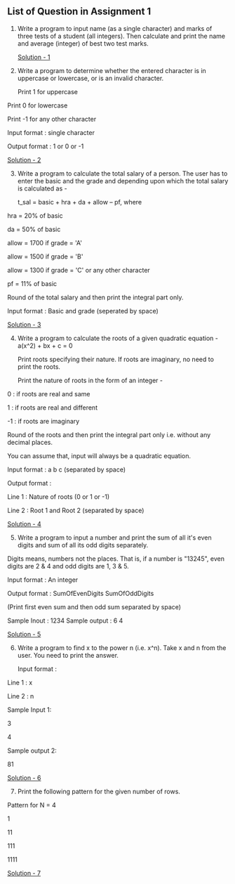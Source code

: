 ## List of Question in Assignment 1
1. Write a program to input name (as a single character) and marks of three tests of a student (all integers). Then calculate and print the name and average (integer) of best two test marks.
   
   [Solution - 1](https://github.com/mdaz78/CNAssignments/blob/master/Assignment1/one.java)

2. Write a program to determine whether the entered character is in uppercase or lowercase, or is an invalid character.
   
   Print 1 for uppercase
  
  Print 0 for lowercase
  
  Print -1 for any other character
   
   Input format : single character
  
  Output format : 1 or 0 or -1 
   
   [Solution - 2](https://github.com/mdaz78/CNAssignments/blob/master/Assignment1/two.java)

3. Write a program to calculate the total salary of a person. The user has to enter the basic and the grade and depending upon which the total salary is calculated as -

   t_sal = basic + hra + da + allow – pf, where
   
  hra = 20% of basic

  da = 50% of basic

  allow = 1700 if grade = 'A'

  allow = 1500 if grade = 'B'

  allow = 1300 if grade = 'C' or any other character

  pf = 11% of basic

  Round of the total salary and then print the integral part only.

   Input format : Basic and grade (seperated by space)

   [Solution - 3](https://github.com/mdaz78/CNAssignments/blob/master/Assignment1/threes.java)

4. Write a program to calculate the roots of a given quadratic equation -
   a(x^2) + bx + c = 0

   Print roots specifying their nature. If roots are imaginary, no need to print the roots.

   Print the nature of roots in the form of an integer - 
   
  0 : if roots are real and same

  1 : if roots are real and different

  -1 : if roots are imaginary


   Round of the roots and then print the integral part only i.e. without any decimal places.

   You can assume that, input will always be a quadratic equation.

   Input format : a b c (separated by space)

   Output format :  
  
  Line 1 : Nature of roots (0 or 1 or -1)

  Line 2 : Root 1 and Root 2 (separated by space)

   [Solution - 4](https://github.com/mdaz78/CNAssignments/blob/master/Assignment1/two.java)

5.  Write a program to input a number and print the sum of all it's even digits and sum of all its odd digits separately.

   Digits means, numbers not the places. That is, if a number is "13245", even digits are 2 & 4 and odd digits are 1, 3 & 5.
   
   Input format : An integer
   
  Output format : SumOfEvenDigits SumOfOddDigits
   
  (Print first even sum and then odd sum separated by space)
   
   Sample Inout : 1234
  Sample output : 6 4
  
   [Solution - 5](https://github.com/mdaz78/CNAssignments/blob/master/Assignment1/two.java)

6. Write a program to find x to the power n (i.e. x^n). Take x and n from the user. You need to print the answer.

   Input format :
  
  Line 1 : x

  Line 2 : n

   Sample Input 1:
  
  3

  4

   Sample output 2:

  81

  [Solution - 6](https://github.com/mdaz78/CNAssignments/blob/master/Assignment1/two.java)

7. Print the following pattern for the given number of rows.

  Pattern for N = 4

  1

  11

  111

  1111

   [Solution - 7](https://github.com/mdaz78/CNAssignments/blob/master/Assignment1/two.java)

  
